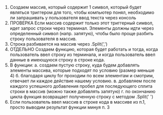 1. Создаем массив, который содержит 1 символ, который будет являться триггером для того, чтобы компьютер понял, необходимо ли запрашивать у пользователя ввод текста через консоль
2. ПРОВЕРКА Если массив содержит только этот триггерный символ, идет запрос строки через терминал. Элементы должны идти через определенный символ (напр. запятую), чтобы было проще разбить строку пользователя в массив.
3. Строка разбивается на массив через .Split(',')
4. ОТДЕЛЬНО Создаем функцию, которая будет работать и тогда, когда пользователь ввел строку из терминала, и когда пользователь ввел данные в имеющуюся строку в строке кода.
5. В функции:
    а. создаем пустую строку, куда будем добавлять элементы массива, которые подходят по условию (размер меньше 4)
    б. благодаря циклу for проходим по всем элементам и смотрим, отвечает ли каждое действие нашему условию.
    в. добавляем после каждого успешного добавления пробел для последующего сплита строки в массив (можно также добавлять запятую)
    г. по окончанию цикла функция возвращает полученную строку с методом .Split(' ')
6. Если пользователь ввел массив в строке кода в  массиве из п.1, просто выводим результат функции минуя п. 3